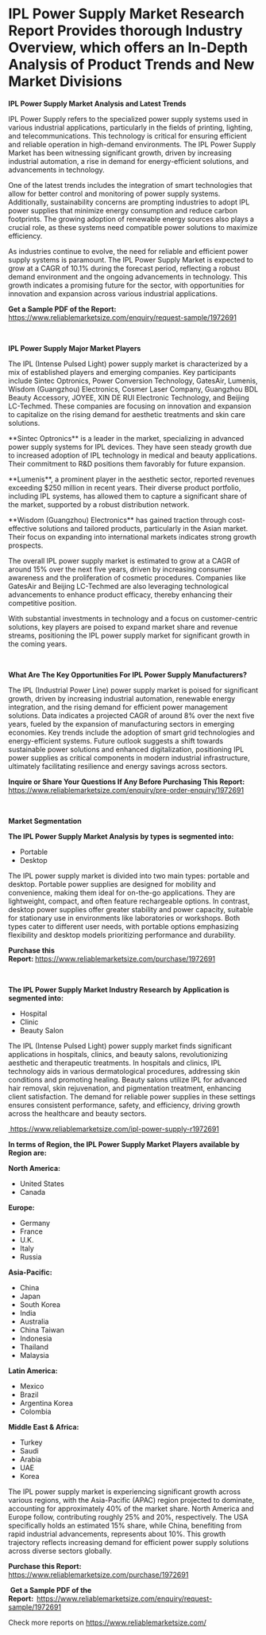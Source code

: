<p><h1>IPL Power Supply Market Research Report Provides thorough Industry Overview, which offers an In-Depth Analysis of Product Trends and New Market Divisions</h1></p><p><strong>IPL Power Supply Market Analysis and Latest Trends</strong></p>
<p><p>IPL Power Supply refers to the specialized power supply systems used in various industrial applications, particularly in the fields of printing, lighting, and telecommunications. This technology is critical for ensuring efficient and reliable operation in high-demand environments. The IPL Power Supply Market has been witnessing significant growth, driven by increasing industrial automation, a rise in demand for energy-efficient solutions, and advancements in technology.</p><p>One of the latest trends includes the integration of smart technologies that allow for better control and monitoring of power supply systems. Additionally, sustainability concerns are prompting industries to adopt IPL power supplies that minimize energy consumption and reduce carbon footprints. The growing adoption of renewable energy sources also plays a crucial role, as these systems need compatible power solutions to maximize efficiency.</p><p>As industries continue to evolve, the need for reliable and efficient power supply systems is paramount. The IPL Power Supply Market is expected to grow at a CAGR of 10.1% during the forecast period, reflecting a robust demand environment and the ongoing advancements in technology. This growth indicates a promising future for the sector, with opportunities for innovation and expansion across various industrial applications.</p></p>
<p><strong>Get a Sample PDF of the Report:&nbsp;</strong> <a href="https://www.reliablemarketsize.com/enquiry/request-sample/1972691?utm_campaign=2281&utm_medium=2&utm_source=Github&utm_content=ia&utm_term=10042025&utm_id=ipl-power-supply">https://www.reliablemarketsize.com/enquiry/request-sample/1972691</a></p>
<p>&nbsp;</p>
<p><strong>IPL Power Supply Major Market Players</strong></p>
<p><p>The IPL (Intense Pulsed Light) power supply market is characterized by a mix of established players and emerging companies. Key participants include Sintec Optronics, Power Conversion Technology, GatesAir, Lumenis, Wisdom (Guangzhou) Electronics, Cosmer Laser Company, Guangzhou BDL Beauty Accessory, JOYEE, XIN DE RUI Electronic Technology, and Beijing LC-Techmed. These companies are focusing on innovation and expansion to capitalize on the rising demand for aesthetic treatments and skin care solutions.</p><p>**Sintec Optronics** is a leader in the market, specializing in advanced power supply systems for IPL devices. They have seen steady growth due to increased adoption of IPL technology in medical and beauty applications. Their commitment to R&D positions them favorably for future expansion.</p><p>**Lumenis**, a prominent player in the aesthetic sector, reported revenues exceeding $250 million in recent years. Their diverse product portfolio, including IPL systems, has allowed them to capture a significant share of the market, supported by a robust distribution network.</p><p>**Wisdom (Guangzhou) Electronics** has gained traction through cost-effective solutions and tailored products, particularly in the Asian market. Their focus on expanding into international markets indicates strong growth prospects.</p><p>The overall IPL power supply market is estimated to grow at a CAGR of around 15% over the next five years, driven by increasing consumer awareness and the proliferation of cosmetic procedures. Companies like GatesAir and Beijing LC-Techmed are also leveraging technological advancements to enhance product efficacy, thereby enhancing their competitive position. </p><p>With substantial investments in technology and a focus on customer-centric solutions, key players are poised to expand market share and revenue streams, positioning the IPL power supply market for significant growth in the coming years.</p></p>
<p>&nbsp;</p>
<p><strong>What Are The Key Opportunities For IPL Power Supply Manufacturers?</strong></p>
<p><p>The IPL (Industrial Power Line) power supply market is poised for significant growth, driven by increasing industrial automation, renewable energy integration, and the rising demand for efficient power management solutions. Data indicates a projected CAGR of around 8% over the next five years, fueled by the expansion of manufacturing sectors in emerging economies. Key trends include the adoption of smart grid technologies and energy-efficient systems. Future outlook suggests a shift towards sustainable power solutions and enhanced digitalization, positioning IPL power supplies as critical components in modern industrial infrastructure, ultimately facilitating resilience and energy savings across sectors.</p></p>
<p><strong>Inquire or Share Your Questions If Any Before Purchasing This Report:</strong> <a href="https://www.reliablemarketsize.com/enquiry/pre-order-enquiry/1972691?utm_campaign=2281&utm_medium=2&utm_source=Github&utm_content=ia&utm_term=10042025&utm_id=ipl-power-supply">https://www.reliablemarketsize.com/enquiry/pre-order-enquiry/1972691</a></p>
<p>&nbsp;</p>
<p><strong>Market Segmentation</strong></p>
<p><strong>The IPL Power Supply Market Analysis by types is segmented into:</strong></p>
<p><ul><li>Portable</li><li>Desktop</li></ul></p>
<p><p>The IPL power supply market is divided into two main types: portable and desktop. Portable power supplies are designed for mobility and convenience, making them ideal for on-the-go applications. They are lightweight, compact, and often feature rechargeable options. In contrast, desktop power supplies offer greater stability and power capacity, suitable for stationary use in environments like laboratories or workshops. Both types cater to different user needs, with portable options emphasizing flexibility and desktop models prioritizing performance and durability.</p></p>
<p><strong>Purchase this Report:&nbsp;</strong><a href="https://www.reliablemarketsize.com/purchase/1972691?utm_campaign=2281&utm_medium=2&utm_source=Github&utm_content=ia&utm_term=10042025&utm_id=ipl-power-supply">https://www.reliablemarketsize.com/purchase/1972691</a></p>
<p>&nbsp;</p>
<p><strong>The IPL Power Supply Market Industry Research by Application is segmented into:</strong></p>
<p><ul><li>Hospital</li><li>Clinic</li><li>Beauty Salon</li></ul></p>
<p><p>The IPL (Intense Pulsed Light) power supply market finds significant applications in hospitals, clinics, and beauty salons, revolutionizing aesthetic and therapeutic treatments. In hospitals and clinics, IPL technology aids in various dermatological procedures, addressing skin conditions and promoting healing. Beauty salons utilize IPL for advanced hair removal, skin rejuvenation, and pigmentation treatment, enhancing client satisfaction. The demand for reliable power supplies in these settings ensures consistent performance, safety, and efficiency, driving growth across the healthcare and beauty sectors.</p></p>
<p><a href="https://www.reliablemarketsize.com/ipl-power-supply-r1972691?utm_campaign=2281&utm_medium=2&utm_source=Github&utm_content=ia&utm_term=10042025&utm_id=ipl-power-supply">&nbsp;https://www.reliablemarketsize.com/ipl-power-supply-r1972691</a></p>
<p><strong>In terms of Region, the IPL Power Supply Market Players available by Region are:</strong></p>
<p>
    <p> <strong> North America: </strong>
        <ul>
            <li>United States</li>
            <li>Canada</li>
        </ul>
        </p> 
    <p> <strong> Europe: </strong>
        <ul>
            <li>Germany</li>
            <li>France</li>
            <li>U.K.</li>
            <li>Italy</li>
            <li>Russia</li>
        </ul>
        </p> 
    <p> <strong> Asia-Pacific: </strong>
        <ul>
            <li>China</li>
            <li>Japan</li>
            <li>South Korea</li>
            <li>India</li>
            <li>Australia</li>
            <li>China Taiwan</li>
            <li>Indonesia</li>
            <li>Thailand</li>
            <li>Malaysia</li>
        </ul>
        </p> 
    <p> <strong> Latin America: </strong>
        <ul>
            <li>Mexico</li>
            <li>Brazil</li>
            <li>Argentina Korea</li>
            <li>Colombia</li>
        </ul>
        </p> 
    <p> <strong> Middle East & Africa: </strong>
        <ul>
            <li>Turkey</li>
            <li>Saudi</li>
            <li>Arabia</li>
            <li>UAE</li>
            <li>Korea</li>
        </ul>
    </p>
    </p>
<p><p>The IPL power supply market is experiencing significant growth across various regions, with the Asia-Pacific (APAC) region projected to dominate, accounting for approximately 40% of the market share. North America and Europe follow, contributing roughly 25% and 20%, respectively. The USA specifically holds an estimated 15% share, while China, benefiting from rapid industrial advancements, represents about 10%. This growth trajectory reflects increasing demand for efficient power supply solutions across diverse sectors globally.</p></p>
<p><strong>Purchase this Report: </strong><a href="https://www.reliablemarketsize.com/purchase/1972691?utm_campaign=2281&utm_medium=2&utm_source=Github&utm_content=ia&utm_term=10042025&utm_id=ipl-power-supply">https://www.reliablemarketsize.com/purchase/1972691</a></p>
<p>&nbsp;<strong>Get a Sample PDF of the Report:&nbsp;&nbsp;</strong><a href="https://www.reliablemarketsize.com/enquiry/request-sample/1972691?utm_campaign=2281&utm_medium=2&utm_source=Github&utm_content=ia&utm_term=10042025&utm_id=ipl-power-supply">https://www.reliablemarketsize.com/enquiry/request-sample/1972691</a></p>
<p><strong></strong></p>
<p>Check more reports on <a href="https://www.reliablemarketsize.com/?utm_campaign=2281&utm_medium=2&utm_source=Github&utm_content=ia&utm_term=10042025&utm_id=ipl-power-supply">https://www.reliablemarketsize.com/</a></p>
